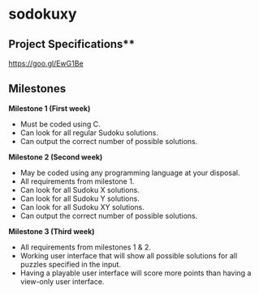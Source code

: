 # sodokuxy

## Project Specifications**
https://goo.gl/EwG1Be

## Milestones

**Milestone 1 (First week)** 
* Must be coded using C.
* Can look for all regular Sudoku solutions.
* Can output the correct number of possible solutions.

**Milestone 2 (Second week)**
* May be coded using any programming language at your disposal.
* All requirements from milestone 1.
* Can look for all Sudoku X solutions.
* Can look for all Sudoku Y solutions.
* Can look for all Sudoku XY solutions.
* Can output the correct number of possible solutions.

**Milestone 3 (Third week)**
* All requirements from milestones 1 & 2.
* Working user interface that will show all possible solutions for all puzzles specified in the input.
* Having a playable user interface will score more points than having a view-only user interface.
